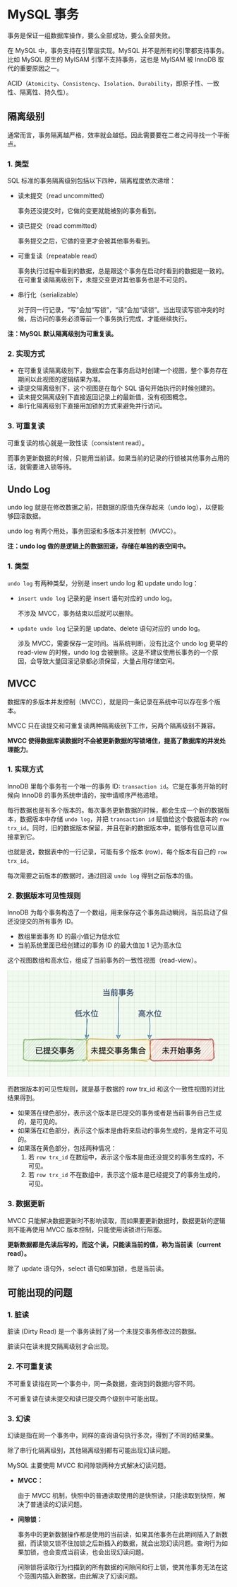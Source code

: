 # MySQL 事务

事务是保证一组数据库操作，要么全部成功，要么全部失败。

在 MySQL 中，事务支持在引擎层实现。MySQL 并不是所有的引擎都支持事务。比如 MySQL 原生的 MyISAM 引擎不支持事务，这也是 MyISAM 被 InnoDB 取代的重要原因之一。

ACID（`Atomicity`、`Consistency`、`Isolation`、`Durability`，即原子性、一致性、隔离性、持久性）。

## 隔离级别

通常而言，事务隔离越严格，效率就会越低。因此需要要在二者之间寻找一个平衡点。

### 1. 类型

SQL 标准的事务隔离级别包括以下四种，隔离程度依次递增：

- 读未提交（read uncommitted）

  事务还没提交时，它做的变更就能被别的事务看到。

- 读已提交（read committed）

  事务提交之后，它做的变更才会被其他事务看到。

- 可重复读（repeatable read）

  事务执行过程中看到的数据，总是跟这个事务在启动时看到的数据是一致的。在可重复读隔离级别下，未提交变更对其他事务也是不可见的。

- 串行化（serializable）

  对于同一行记录，“写”会加“写锁”，“读”会加“读锁”。当出现读写锁冲突的时候，后访问的事务必须等前一个事务执行完成，才能继续执行。

**注：MySQL 默认隔离级别为可重复读。**

### 2. 实现方式

- 在可重复读隔离级别下，数据库会在事务启动时创建一个视图，整个事务存在期间以此视图的逻辑结果为准。
- 读提交隔离级别下，这个视图是在每个 SQL 语句开始执行的时候创建的。
- 读未提交隔离级别下直接返回记录上的最新值，没有视图概念。
- 串行化隔离级别下直接用加锁的方式来避免并行访问。

### 3. 可重复读

可重复读的核心就是一致性读（consistent read）。

而事务更新数据的时候，只能用当前读。如果当前的记录的行锁被其他事务占用的话，就需要进入锁等待。

## Undo Log

undo log 就是在修改数据之前，把数据的原值先保存起来（undo log），以便能够回滚数据。

undo log 有两个用处，事务回滚和多版本并发控制（MVCC）。

**注：undo log 做的是逻辑上的数据回滚，存储在单独的表空间中。**

### 1. 类型

`undo log` 有两种类型，分别是 insert undo log 和 update undo log：

- `insert undo log` 记录的是 insert 语句对应的 undo log。

  不涉及 MVCC，事务结束以后就可以删除。

- `update undo log` 记录的是 update、delete 语句对应的 undo log。

  涉及 MVCC，需要保存一定时间。当系统判断，没有比这个 undo log 更早的 read-view 的时候，undo log 会被删除。这是不建议使用长事务的一个原因，会导致大量回滚记录都必须保留，大量占用存储空间。

## MVCC

数据库的多版本并发控制（MVCC），就是同一条记录在系统中可以存在多个版本。

MVCC 只在读提交和可重复读两种隔离级别下工作，另两个隔离级别不兼容。

**MVCC 使得数据库读数据时不会被更新数据的写锁堵住，提高了数据库的并发处理能力**。

### 1. 实现方式

InnoDB 里每个事务有一个唯一的事务 ID: `transaction id`。它是在事务开始的时候向 InnoDB 的事务系统申请的，按申请顺序严格递增。

每行数据也是有多个版本的。每次事务更新数据的时候，都会生成一个新的数据版本，数据版本中存储 `undo log`，并把 `transaction id` 赋值给这个数据版本的 `row trx_id`。同时，旧的数据版本保留，并且在新的数据版本中，能够有信息可以直接拿到它。

也就是说，数据表中的一行记录，可能有多个版本 (row)，每个版本有自己的 `row trx_id`。

每次需要之前版本的数据时，通过回滚 `undo log` 得到之前版本的值。

### 2. 数据版本可见性规则

InnoDB 为每个事务构造了一个数组，用来保存这个事务启动瞬间，当前启动了但还没提交的所有事务 ID。

- 数组里面事务 ID 的最小值记为低水位
- 当前系统里面已经创建过的事务 ID 的最大值加 1 记为高水位

这个视图数组和高水位，组成了当前事务的一致性视图（read-view）。

<img src="../../assets/mysql/mvcc_read_view.png" style="zoom: 50%;" />

而数据版本的可见性规则，就是基于数据的 row trx_id 和这个一致性视图的对比结果得到。

- 如果落在绿色部分，表示这个版本是已提交的事务或者是当前事务自己生成的，是可见的。
- 如果落在红色部分，表示这个版本是由将来启动的事务生成的，是肯定不可见的。
- 如果落在黄色部分，包括两种情况：
  1. 若 `row trx_id` 在数组中，表示这个版本是由还没提交的事务生成的，不可见。
  2. 若 `row trx_id` 不在数组中，表示这个版本是已经提交了的事务生成的，可见。

### 3. 数据更新

MVCC 只能解决数据更新时不影响读取，而如果要更新数据时，数据更新的逻辑则不能再使用 MVCC 版本控制，只能使用读锁进行阻塞。

**更新数据都是先读后写的，而这个读，只能读当前的值，称为当前读（current read）。**

除了 update 语句外，select 语句如果加锁，也是当前读。



## 可能出现的问题

### 1. 脏读

脏读 (Dirty Read) 是一个事务读到了另一个未提交事务修改过的数据。

脏读只在读未提交隔离级别才会出现。

### 2. 不可重复读

不可重复读指在同一个事务中，同一条数据，查询到的数据内容不同。

不可重复读在读未提交和读已提交两个级别中可能出现。

### 3. 幻读

幻读是指在同一个事务中，同样的查询语句执行多次，得到了不同的结果集。

除了串行化隔离级别，其他隔离级别都有可能出现幻读问题。

MySQL 主要使用 MVCC 和间隙锁两种方式解决幻读问题。

- **MVCC：**

  由于 MVCC 机制，快照中的普通读取使用的是快照读，只能读取到快照，解决了普通读的幻读问题。

- **间隙锁：**

  事务中的更新数据操作都是使用的当前读，如果其他事务在此期间插入了新数据，而读锁又锁不住加锁之后新插入的数据，就会出现幻读问题。查询行为如果加锁，也会变成当前读，也会出现幻读问题。

  间隙锁将读取行为扫描到的所有数据的间隙间和行上锁，使其他事务无法在这个范围内插入新数据，由此解决了幻读问题。

